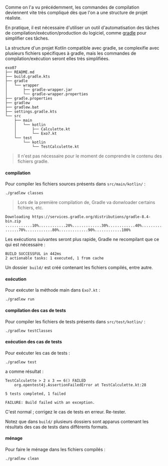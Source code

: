Comme on l'a vu précédemment, les commandes de compilation deviennent vite très compliqué dès  que l'on a une structure de projet réaliste.

En pratique, il est nécessaire d'utiliser un outil d'automatisation des tâches de compilation/exécution/production du logiciel, comme [gradle](https://fr.wikipedia.org/wiki/Gradle) pour simplifier ces tâches.


La structure d'un projet Kotlin compatible avec gradle, se complexifie avec plusieurs fichiers spécifiques à gradle, mais les commandes de compilation/exécution seront elles très simplifiées.

	exo07
	├── README.md
	├── build.gradle.kts
	├── gradle
	│   └── wrapper
	│       ├── gradle-wrapper.jar
	│       └── gradle-wrapper.properties
	├── gradle.properties
	├── gradlew
	├── gradlew.bat
	├── settings.gradle.kts
	└── src
	    ├── main
	    │   └── kotlin
	    │       ├── Calculette.kt
	    │       └── Exo7.kt
	    └── test
	        └── kotlin
	            └── TestCalculette.kt


> Il n'est pas nécessaire pour le moment de comprendre le contenu des fichiers gradle.


#### compilation

Pour compiler les fichiers sources présents dans `src/main/kotlin/` : 

	./gradlew classes


> Lors de la première compilation de, Gradle va donwloader certains fichiers, etc. 

	Downloading https://services.gradle.org/distributions/gradle-8.4-bin.zip
	............10%............20%.............30%............40%.............50%............60%......
	......70%............80%.............90%............100%


Les exécutions suivantes seront plus rapide, Gradle ne recompilant que ce qui est nécessaire :

	BUILD SUCCESSFUL in 442ms
	2 actionable tasks: 1 executed, 1 from cache
	
Un dossier` build/` est créé contenant les fichiers compilés, entre autre.	


#### exécution
	
Pour exécuter la méthode main dans `Exo7.kt` : 

	./gradlew run
	
	
#### compilation des cas de tests	


Pour compiler les fichiers de tests présents dans `src/test/kotlin/` : 

	./gradlew testClasses
	
	
#### exécution des cas de tests 	

Pour exécuter les cas de tests :

 	./gradlew test


a comme résultat :

	TestCalculette > 2 x 3 == 6() FAILED
		org.opentest4j.AssertionFailedError at TestCalculette.kt:28

	5 tests completed, 1 failed

	FAILURE: Build failed with an exception.

C'est normal ; corrigez le cas de tests en erreur. Re-tester.
 	
Notez que dans `build/` plusieurs dossiers sont apparus contenant les résultats des cas de tests dans différents formats.
 	 	

#### ménage

Pour faire le ménage dans les fichiers compilés : 

	./gradlew clean

